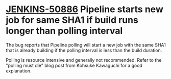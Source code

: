 # [JENKINS-50886](https://issues.jenkins-ci.org/browse/JENKINS-50886) Pipeline starts new job for same SHA1 if build runs longer than polling interval

The bug reports that Pipeline polling will start a new job with the same
SHA1 that is already building if the polling interval is less than the
build duration.

Polling is resource intensive and generally not recommended.  Refer to
the "polling must die" blog post from Kohsuke Kawaguchi for a good
explanation.
